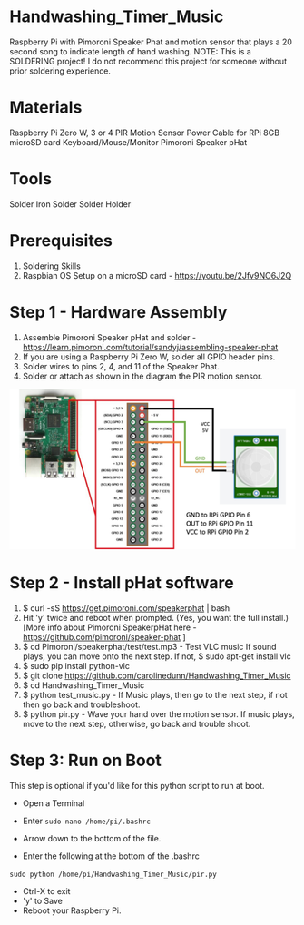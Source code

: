 # Handwashing_Timer_Music
Raspberry Pi with Pimoroni Speaker Phat and motion sensor that plays a 20 second song to indicate length of hand washing.
NOTE: This is a SOLDERING project! I do not recommend this project for someone without prior soldering experience.

# Materials
Raspberry Pi Zero W, 3 or 4
PIR Motion Sensor
Power Cable for RPi
8GB microSD card
Keyboard/Mouse/Monitor
Pimoroni Speaker pHat

# Tools
Solder Iron
Solder
Solder Holder

# Prerequisites
1. Soldering Skills
2. Raspbian OS Setup on a microSD card - https://youtu.be/2Jfv9NO6J2Q

# Step 1 - Hardware Assembly
1. Assemble Pimoroni Speaker pHat and solder - https://learn.pimoroni.com/tutorial/sandyj/assembling-speaker-phat
2. If you are using a Raspberry Pi Zero W, solder all GPIO header pins.
3. Solder wires to pins 2, 4, and 11 of the Speaker Phat.
4. Solder or attach as shown in the diagram the PIR motion sensor.

![WiringDiagram](https://github.com/carolinedunn/SmartHome_MotionSensor_RPi/blob/master/Wiring%20Diagram-MotionSensor%20to%20RPi.jpg)

# Step 2 - Install pHat software
1. $ curl -sS https://get.pimoroni.com/speakerphat | bash
2. Hit 'y' twice and reboot when prompted. (Yes, you want the full install.)
[More info about Pimoroni SpeakerpHat here - https://github.com/pimoroni/speaker-phat ]
3. $ cd Pimoroni/speakerphat/test/test.mp3 - Test VLC music
If sound plays, you can move onto the next step. If not, $ sudo apt-get install vlc
4. $ sudo pip install python-vlc
5. $ git clone https://github.com/carolinedunn/Handwashing_Timer_Music 
6. $ cd Handwashing_Timer_Music
7. $ python test_music.py - If Music plays, then go to the next step, if not then go back and troubleshoot.
8. $ python pir.py - Wave your hand over the motion sensor. If music plays, move to the next step, otherwise, go back and trouble shoot.


# Step 3: Run on Boot

This step is optional if you'd like for this python script to run at boot.

- Open a Terminal
- Enter
```sudo nano /home/pi/.bashrc```

- Arrow down to the bottom of the file.
- Enter the following at the bottom of the .bashrc

```sudo python /home/pi/Handwashing_Timer_Music/pir.py```

- Ctrl-X to exit
- 'y' to Save
- Reboot your Raspberry Pi.
